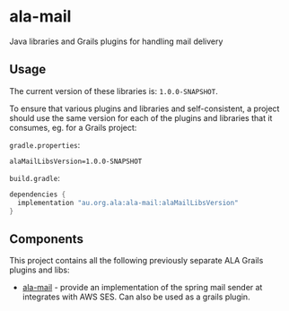 # ala-mail

Java libraries and Grails plugins for handling mail delivery

Usage
-----

The current version of these libraries is: `1.0.0-SNAPSHOT`.

To ensure that various plugins and libraries and self-consistent, a project should use the same version for
each of the plugins and libraries that it consumes, eg. for a Grails project:

`gradle.properties`:
```gradle.properties
alaMailLibsVersion=1.0.0-SNAPSHOT
```

`build.gradle`:
```build.gradle
dependencies {
  implementation "au.org.ala:ala-mail:alaMailLibsVersion"
}
```

Components
----------

This project contains all the following previously separate ALA Grails plugins and libs:

- [ala-mail](ala-mail) - provide an implementation of the spring mail sender at integrates with AWS SES. Can also be 
used as a grails plugin.  